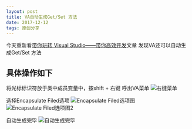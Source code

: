```yaml
---
layout: post
title: VA自动生成Get/Set 方法
date: 2017-12-12
tags: 原创分享
---
```


今天重新看[带你玩转 Visual Studio——带你高效开发](http://wiki.jikexueyuan.com/project/visual-studio/7.html)文章 发现VA还可以自动生成Get/Set 方法

## 具体操作如下

将光标标识符放于类中成员变量中，按shift + 右键 呼出VA菜单
![右键菜单](http://upload-images.jianshu.io/upload_images/5865351-f7508f67a087f761.png?imageMogr2/auto-orient/strip%7CimageView2/2/w/1240)

选择Encapsulate Filed选项
![Encapsulate Filed选项图](http://upload-images.jianshu.io/upload_images/5865351-73cab747dedb29b3.png?imageMogr2/auto-orient/strip%7CimageView2/2/w/1240)
![Encapsulate Filed选项图2](http://upload-images.jianshu.io/upload_images/5865351-2fbfe9efcd158d27.png?imageMogr2/auto-orient/strip%7CimageView2/2/w/1240)

自动生成完毕
![自动生成完毕](http://upload-images.jianshu.io/upload_images/5865351-8d9a91ddb7372cc5.png?imageMogr2/auto-orient/strip%7CimageView2/2/w/1240)
